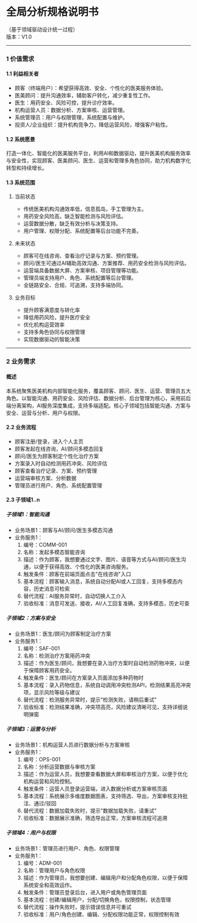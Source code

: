 # 全局分析规格说明书  
（基于领域驱动设计统一过程）  
版本：V1.0

---

### 1 价值需求

#### 1.1 利益相关者

- 顾客（终端用户）：希望获得高效、安全、个性化的医美服务体验。
- 医美顾问：提升沟通效率，辅助客户转化，减少重复性工作。
- 医生：用药安全、风险可控，提升诊疗效率。
- 机构运营人员：数据分析、方案审核、运营管理。
- 系统管理员：用户与权限管理，系统配置与维护。
- 投资人/企业组织：提升机构竞争力，降低运营风险，增强客户粘性。

#### 1.2 系统愿景

打造一体化、智能化的医美服务平台，利用AI和数据驱动，提升医美机构服务效率与安全性，实现顾客、医美顾问、医生、运营和管理多角色协同，助力机构数字化转型和持续增长。

#### 1.3 系统范围

1. 当前状态
   - 传统医美机构沟通效率低，信息孤岛，手工管理为主。
   - 用药安全风险高，缺乏智能检测与风险评估。
   - 运营数据分散，缺乏有效分析与决策支持。
   - 用户管理、权限分配、系统配置等后台功能不完善。

2. 未来状态
   - 顾客可在线咨询、查看治疗记录与方案、预约管理。
   - 顾问/医生可通过AI辅助高效沟通、方案推荐、用药安全检测与风险评估。
   - 运营端具备数据大屏、方案审核、项目管理等功能。
   - 管理员端支持用户、角色、系统配置等后台管理。
   - 全链路安全、合规、可追溯，支持多端协同。

3. 业务目标
   - 提升顾客满意度与转化率
   - 降低用药风险，提升医疗安全
   - 优化机构运营效率
   - 支持多角色协同与权限管理
   - 实现数据驱动的智能决策

---

### 2 业务需求

#### 概述

本系统聚焦医美机构内部智能化服务，覆盖顾客、顾问、医生、运营、管理员五大角色。以智能沟通、用药安全、风险评估、数据分析、后台管理为核心，采用前后端分离架构，AI服务深度集成，支持多端适配。核心子领域包括智能沟通、方案与安全、运营与分析、用户与权限。

#### 2.2 业务流程

- 顾客注册/登录，进入个人主页
- 顾客发起在线咨询，AI/顾问多模态回复
- 顾问/医生为顾客制定个性化治疗方案
- 方案录入时自动检测用药冲突、风险评估
- 顾客查看治疗记录、方案、预约管理
- 运营端审核方案、分析数据
- 管理员进行用户、角色、系统配置管理

#### 2.3 子领域1..n

##### 子领域1：智能沟通

- 业务场景1：顾客与AI/顾问/医生多模态沟通
- 业务服务1：
  1. 编号：COMM-001
  2. 名称：发起多模态智能咨询
  3. 描述：作为顾客，我想要通过文字、图片、语音等方式与AI/顾问/医生沟通，以便于获得高效、个性化的医美咨询服务。
  4. 触发条件：顾客在前端页面点击"在线咨询"入口
  5. 基本流程：顾客输入消息，系统自动分配AI或人工回复，支持多模态内容，历史消息可检索
  6. 替代流程：AI服务异常时，自动切换人工介入
  7. 验收标准：消息可发送、接收，AI/人工回复准确，支持多模态，历史可查

##### 子领域2：方案与安全

- 业务场景1：医生/顾问为顾客制定治疗方案
- 业务服务1：
  1. 编号：SAF-001
  2. 名称：检测治疗方案用药冲突
  3. 描述：作为医生/顾问，我想要在录入治疗方案时自动检测药物冲突，以便于保障顾客用药安全。
  4. 触发条件：医生/顾问在方案录入页面添加多种药物时
  5. 基本流程：录入药物信息，系统自动调用冲突检测API，检测结果高亮冲突项，显示风险等级与建议
  6. 替代流程：检测服务异常时，提示"检测失败，请稍后重试"
  7. 验收标准：检测结果准确，冲突项高亮，风险建议清晰可见，支持详细说明弹窗

##### 子领域3：运营与分析

- 业务场景1：机构运营人员进行数据分析与方案审核
- 业务服务1：
  1. 编号：OPS-001
  2. 名称：分析运营数据与审核方案
  3. 描述：作为运营人员，我想要查看数据大屏和审核治疗方案，以便于优化机构运营和风险控制。
  4. 触发条件：运营人员登录运营端，进入数据分析或方案审核页面
  5. 基本流程：系统展示多维度数据图表，支持筛选、导出，方案审核支持批注、通过/驳回
  6. 替代流程：数据加载失败时，提示"数据加载失败，请重试"
  7. 验收标准：数据展示准确，筛选导出正常，方案审核流程可追溯

##### 子领域4：用户与权限

- 业务场景1：管理员进行用户、角色、权限管理
- 业务服务1：
  1. 编号：ADM-001
  2. 名称：管理用户与角色权限
  3. 描述：作为管理员，我想要创建、编辑用户和分配角色权限，以便于保障系统安全和高效运作。
  4. 触发条件：管理员登录后台，进入用户或角色管理页面
  5. 基本流程：创建/编辑用户，分配/切换角色，权限控制，状态管理
  6. 替代流程：操作失败时，提示错误信息并可重试
  7. 验收标准：用户/角色创建、编辑、分配权限功能正常，权限控制有效

